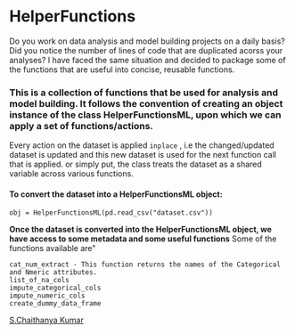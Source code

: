 # HelperFunctions

Do you work on data analysis and model building projects on a daily basis?
Did you notice the number of lines of code that are duplicated acorss your analyses?
I have faced the same situation and decided to package some of the functions that are useful into concise, reusable functions.

### This is a collection of functions that be used for analysis and model building. It follows the convention of creating an object instance of the class HelperFunctionsML, upon which we can apply a set of functions/actions.
Every action on the dataset is applied `inplace` , i.e the changed/updated dataset is updated and this new dataset is used for the next function call that is applied.
or simply put, the class treats the dataset as a shared variable across various functions.

#### To convert the dataset into a HelperFunctionsML object:

```
obj = HelperFunctionsML(pd.read_csv("dataset.csv"))
```
__Once the dataset is converted into the HelperFunctionsML object, we have access to some metadata and some useful functions__
Some of the functions available are"
```
cat_num_extract - This function returns the names of the Categorical and Nmeric attributes.
list_of_na_cols
impute_categorical_cols
impute_numeric_cols
create_dummy_data_frame

```


[S.Chaithanya Kumar](mailto:chaithanyakumar.ds@gmail.com?subject=[GitHub]SCK22/HelperFunctions)






